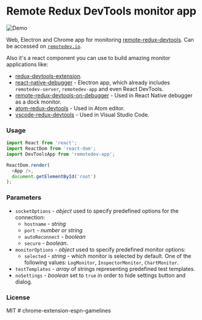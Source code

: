 Remote Redux DevTools monitor app
==================================

![Demo](https://raw.githubusercontent.com/zalmoxisus/remote-redux-devtools/master/demo.gif)

Web, Electron and Chrome app for monitoring [remote-redux-devtools](https://github.com/zalmoxisus/remote-redux-devtools). Can be accessed on [`remotedev.io`](http://remotedev.io/local).

Also it's a react component you can use to build amazing monitor applications like:

* [redux-devtools-extension](https://github.com/zalmoxisus/redux-devtools-extension).
* [react-native-debugger](https://github.com/jhen0409/react-native-debugger) - Electron app, which already includes `remotedev-server`, `remotedev-app` and even React DevTools.
* [remote-redux-devtools-on-debugger](https://github.com/jhen0409/remote-redux-devtools-on-debugger) - Used in React Native debugger as a dock monitor.
* [atom-redux-devtools](https://github.com/zalmoxisus/atom-redux-devtools) - Used in Atom editor.
* [vscode-redux-devtools](https://github.com/jkzing/vscode-redux-devtools) - Used in Visual Studio Code.

### Usage

```js
import React from 'react';
import ReactDom from 'react-dom';
import DevToolsApp from 'remotedev-app';

ReactDom.render(
  <App />,
  document.getElementById('root')
);

```

### Parameters

* `socketOptions` - *object* used to specify predefined options for the connection:
  * `hostname` - *string*
  * `port` - *number or string*
  * `autoReconnect` - *boolean*
  * `secure` - *boolean*.
* `monitorOptions` - *object* used to specify predefined monitor options:
  * `selected` - *string* - which monitor is selected by default. One of the following values: `LogMonitor`, `InspectorMonitor`, `ChartMonitor`.
* `testTemplates` - *array* of strings representing predefined test templates.
* `noSettings` - *boolean* set to `true` in order to hide settings button and dialog.

### License

MIT
#   c h r o m e - e x t e n s i o n - e s p n - g a m e l i n e s  
 